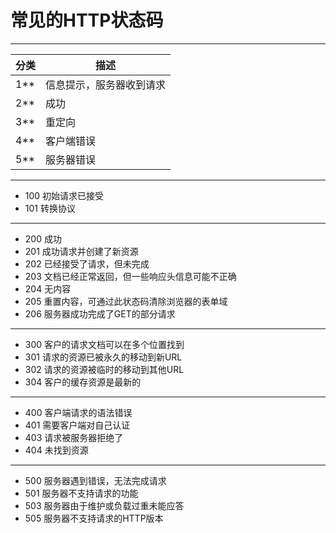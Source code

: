 
# 常见的HTTP状态码
---
分类|描述
---|---
1**|信息提示，服务器收到请求
2**|成功
3**|重定向
4**|客户端错误
5**|服务器错误

---
- 100 初始请求已接受
- 101 转换协议
---
- 200 成功
- 201 成功请求并创建了新资源
- 202 已经接受了请求，但未完成
- 203 文档已经正常返回，但一些响应头信息可能不正确
- 204 无内容
- 205 重置内容，可通过此状态码清除浏览器的表单域
- 206 服务器成功完成了GET的部分请求
---
- 300 客户的请求文档可以在多个位置找到
- 301 请求的资源已被永久的移动到新URL
- 302 请求的资源被临时的移动到其他URL
- 304 客户的缓存资源是最新的
---
- 400 客户端请求的语法错误
- 401 需要客户端对自己认证
- 403 请求被服务器拒绝了
- 404 未找到资源
---
- 500 服务器遇到错误，无法完成请求
- 501 服务器不支持请求的功能
- 503 服务器由于维护或负载过重未能应答
- 505 服务器不支持请求的HTTP版本
